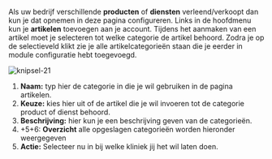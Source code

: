 Als uw bedrijf verschillende **producten** of **diensten** verleend/verkoopt dan kun je dat opnemen in deze pagina configureren. Links in de hoofdmenu kun je **artikelen** toevoegen aan je account. Tijdens het aanmaken van een artikel moet je selecteren tot welke categorie de artikel behoord. Zodra je op de selectieveld klikt zie je alle artikelcategorieën staan die je eerder in module configuratie hebt toegevoegd.

![knipsel-21](https://user-images.githubusercontent.com/95087870/149656970-b81eba38-4168-40e6-bf78-7c4817f2a7e6.PNG)

1. **Naam:** typ hier de categorie in die je wil gebruiken in de pagina artikelen.
2. **Keuze:** kies hier uit of de artikel die je wil invoeren tot de categorie product of dienst behoord.
3. **Beschrijving:** hier kun je een beschrijving geven van de categorieën.
4. +5+6: **Overzicht** alle opgeslagen categorieën worden hieronder weergegeven
7. **Actie:** Selecteer nu in bij welke kliniek jij het wil laten doen. 

